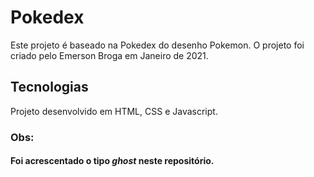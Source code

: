 # Pokedex
Este projeto é baseado na Pokedex do desenho Pokemon. O projeto foi criado pelo Emerson Broga em Janeiro de 2021.

## Tecnologias
Projeto desenvolvido em HTML, CSS e Javascript.

### Obs:
#### Foi acrescentado o tipo *ghost* neste repositório.